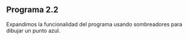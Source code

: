 ## Programa 2.2

Expandimos la funcionalidad del programa usando sombreadores para dibujar un punto azul.
